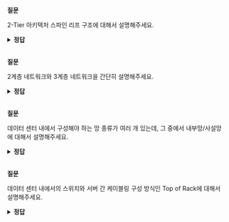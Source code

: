 **질문** 

<!-- 무조건 공백 -->
2-Tier 아키텍처 스파인 리프 구조에 대해서 설명해주세요.
<!-- 무조건 공백 -->
<details>
<summary><b>정답</b></summary>
<!-- summary 아래 한칸 공백 두어야함 -->
<!-- 무조건 한칸 공백 아래에 두고 정답 입력 -->

스파인-리프 2-Tier 디자인 기법이 데이터 센터 디자인으로 많이 적용되고 있습니다. 하단 호스트가 연결되는 리프 스위치는 상단 스파인 스위치와 연결됩니다. 리프 스위치와 스파인 스위치 간에는 전통적인 2계층 스패닝 트리가 동작하지 않고 모든 링크를 사용해 트래픽을 전송합니다.

대용량 분산 처리 기술이 많이 사용되는 최근에는 데이터 센터 내부의 서버 간 통신량이 급증했습니다. 데이터 센터 내 계층이 복잡할수록 East-West 트래픽 (서버 간 통신)이 많은 현대 네트워크에서는 네트워크 부하가 커지고 성능 지연이 발생할 수 있습니다. 이런 문제를 보완하기 위해 전통적인 3계층 아키텍처에서 스파인-리프 아키텍처로 네트워크 디자인 기법이 변하고 있습니다.

스파인-리프 네트워크 디자인에서는 동일 리프 스위치에 호스트가 연결된 경우를 제외하면 모든 호스트 간 통신 홉이 동일합니다. 출발지 리프 스위치를 지나 스파인 스위치를 거쳐 목적지 리프 스위치로 트래픽이 흘러 네트워크 흐름에 대한 홉 수가 짧아지고 트래픽 흐름이 일정해진다는 장점이 있습니다.

스파인-리프 스위치 사이의 모든 링크를 사용할 수 있습니다. 스파인-리프 스위치 사이는 2계층 네트워크나 3계층 네트워크로 구성할 수 있습니다.

</details>

<br>

**질문** 

<!-- 무조건 공백 -->
2계층 네트워크와 3계층 네트워크을 간단히 설명해주세요.
<!-- 무조건 공백 -->
<details>
<summary><b>정답</b></summary>
<!-- summary 아래 한칸 공백 두어야함 -->
<!-- 무조건 한칸 공백 아래에 두고 정답 입력 -->

**2계층 네트워크 :** <br>
호스트 간 통신이 직접 2계층 통신만으로 이루어진 네트워크입니다.<br>
하나의 브로드캐스트 도메인이 되고 루프 구조가 생기면 문제가 발생하므로 스패닝 트리 프로토콜(STP)을 사용해 문제를 해결합니다.<br><br>

**3계층 네트워크 :** <br>
호스트 간 통신이 IP 라우팅과 같은 3계층 통신으로 이루어지는 네트워크입니다.<br>
라우팅으로 구성된 네트워크 구조이므로 루프 문제가 발생하지 않습니다.<br>

</details>

<br>

**질문** 

<!-- 무조건 공백 -->
데이터 센터 내에서 구성해야 하는 망 종류가 여러 개 있는데, 그 중에서 내부망/사설망에 대해서 설명해주세요.
<!-- 무조건 공백 -->
<details>
<summary><b>정답</b></summary>
<!-- summary 아래 한칸 공백 두어야함 -->
<!-- 무조건 한칸 공백 아래에 두고 정답 입력 -->

사설망은 데이터 센터 내부나 사내에서만 접근할 수 있는 네트워크를 사설망/내부망이라고 부릅니다.  
  
일반적으로 사설 대역의 IP로 구성하므로 인터넷을 통한 외부망에서는 직접 접근할 수 없습니다.   
외부망과 통신할 때는 사설 IP로 통신할 수 없으므로 외부망으로 나가려면 중간에 공인 IP로 변환해주는 NAT가 필요합니다.  
원격지에 있는 내부망 간 연결은 VPN이나 전용선으로 연결할 수 있습니다.  

</details>

<br>

**질문** 

<!-- 무조건 공백 -->
데이터 센터 내에서의 스위치와 서버 간 케이블링 구성 방식인 Top of Rack에 대해서 설명해주세요.
<!-- 무조건 공백 -->
<details>
<summary><b>정답</b></summary>
<!-- summary 아래 한칸 공백 두어야함 -->
<!-- 무조건 한칸 공백 아래에 두고 정답 입력 -->

랙 상단에 개별적으로 설치되는 스위치 구성을 말합니다.   
  
일반적으로 각 랙 최상단에 ToR 스위치를 구성하고 해당 랙에 있는 서버들을 연결합니다.   
이 ToR 구성은 서버가 스위치와 동일한 랙에 있으므로 케이블링의 길이나 복잡성이 줄어듭니다. 하지만 ToR 구성은 EoR 구성보다 스위치가 더 많이 필요하므로
네트워크 장비에 대한 관리사항이 늘어납니다. 늘어난 스위치 수량 때문에 전력이나 냉각비용도 따라 늘면서 전체적인 운영비용이 증가할 수 있습니다.
또한 랙별로 사전에 스위치를 구성해야 하므로 미사용 중인 포트가 늘어 포트의 집적도가 떨어질 수 있습니다.

</details>

<br>
